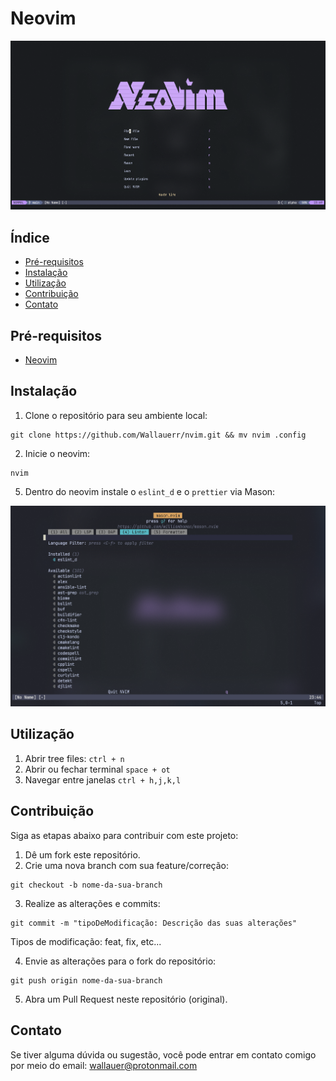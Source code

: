 # Neovim

![Nvim cover](./.git_images/nvim-cover.png)

## Índice

- [Pré-requisitos](#pré-requisitos)
- [Instalação](#instalação)
- [Utilização](#utilização)
- [Contribuição](#contribuição)
- [Contato](#contato)

## Pré-requisitos

- [Neovim](https://neovim.io/)

## Instalação

1. Clone o repositório para seu ambiente local:

```
git clone https://github.com/Wallauerr/nvim.git && mv nvim .config
```

2. Inicie o neovim:

```
nvim
```

5. Dentro do neovim instale o `eslint_d` e o `prettier` via Mason:


![Mason-cover](./.git_images/mason-cover.png)

## Utilização

1. Abrir tree files: `ctrl + n`
2. Abrir ou fechar terminal `space + ot`
3. Navegar entre janelas `ctrl + h,j,k,l` 

## Contribuição

Siga as etapas abaixo para contribuir com este projeto:

1. Dê um fork este repositório.
2. Crie uma nova branch com sua feature/correção:

```
git checkout -b nome-da-sua-branch
```

3. Realize as alterações e commits:

```
git commit -m "tipoDeModificação: Descrição das suas alterações"
```

Tipos de modificação: feat, fix, etc...

4. Envie as alterações para o fork do repositório:

```
git push origin nome-da-sua-branch
```

5. Abra um Pull Request neste repositório (original).

## Contato

Se tiver alguma dúvida ou sugestão, você pode entrar em contato comigo por meio do email: wallauer@protonmail.com